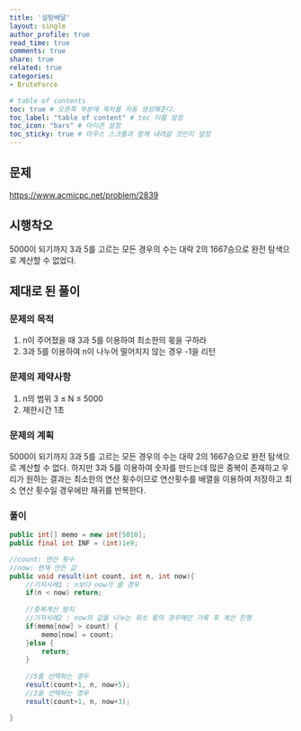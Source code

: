 ```yaml
---
title: '설탕배달'
layout: single
author_profile: true
read_time: true
comments: true
share: true
related: true
categories:
- BruteForce

# table of contents
toc: true # 오른쪽 부분에 목차를 자동 생성해준다.
toc_label: "table of content" # toc 이름 설정
toc_icon: "bars" # 아이콘 설정
toc_sticky: true # 마우스 스크롤과 함께 내려갈 것인지 설정
---
```


## 문제
<a href="https://www.acmicpc.net/problem/2839" target="_blank">https://www.acmicpc.net/problem/2839</a>

## 시행착오
5000이 되기까지 3과 5를 고르는 모든 경우의 수는 대략 2의 1667승으로 완전 탐색으로 계산할 수 없었다.

## 제대로 된 풀이
### 문제의 목적
1. n이 주어졌을 때 3과 5를 이용하여 최소한의 몫을 구하라
2. 3과 5를 이용하여 n이 나누어 떨어지지 않는 경우 -1을 리턴

### 문제의 제약사항
1. n의 범위 3 ≤ N ≤ 5000
2. 제한시간 1초

### 문제의 계획
5000이 되기까지 3과 5를 고르는 모든 경우의 수는 대략 2의 1667승으로 완전 탐색으로 계산할 수 없다. 하지만 3과 5를 이용하여 숫자를 만드는데 많은 중복이 존재하고 우리가 원하는 결과는 최소한의 연산 횟수이므로 연산횟수를 배열을 이용하여 저장하고 최소 연산 횟수일 경우에만 재귀를 반복한다.

### 풀이
```java
public int[] memo = new int[5010];
public final int INF = (int)1e9;

//count: 연산 횟수
//now: 현재 만든 값
public void result(int count, int n, int now){
    //기저사례1 : n보다 now가 클 경우
    if(n < now) return;
    
    //중복계산 방지
    //기저사례2 : now의 값을 나누는 최소 몫의 경우에만 기록 후 계산 진행
    if(memo[now] > count) {
        memo[now] = count;
    }else {
        return;
    }
    
    //5를 선택하는 경우
    result(count+1, n, now+5);
    //3을 선택하는 경우
    result(count+1, n, now+3);

}
```